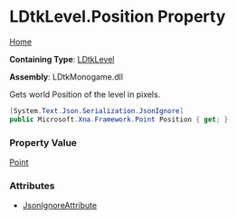 # LDtkLevel\.Position Property

[Home](../../../README.md)

**Containing Type**: [LDtkLevel](../README.md)

**Assembly**: LDtkMonogame\.dll

  
 Gets world Position of the level in pixels\. 

```csharp
[System.Text.Json.Serialization.JsonIgnore]
public Microsoft.Xna.Framework.Point Position { get; }
```

### Property Value

[Point](https://docs.microsoft.com/en-us/dotnet/api/microsoft.xna.framework.point)

### Attributes

* [JsonIgnoreAttribute](https://docs.microsoft.com/en-us/dotnet/api/system.text.json.serialization.jsonignoreattribute)

